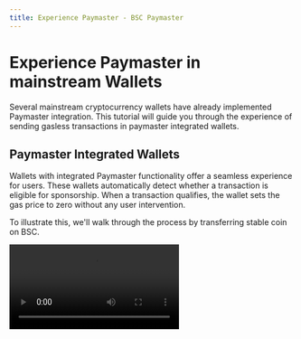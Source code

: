 ```yaml
---
title: Experience Paymaster - BSC Paymaster
---
```

# Experience Paymaster in mainstream Wallets

Several mainstream cryptocurrency wallets have already implemented Paymaster integration.
This tutorial will guide you through the experience of sending gasless transactions in paymaster integrated wallets.


## Paymaster Integrated Wallets

Wallets with integrated Paymaster functionality offer a seamless experience for users. 
These wallets automatically detect whether a transaction is eligible for sponsorship. 
When a transaction qualifies, the wallet sets the gas price to zero without any user intervention. 

To illustrate this, we'll walk through the process by transferring stable coin on BSC.

![type:video](../../img/BNB_Send%20Gasless%20Transaction.mp4)





